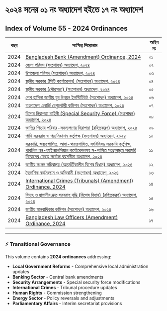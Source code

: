 # ২০২৪ সনের ০১ নং অধ্যাদেশ হইতে ১৭ নং অধ্যাদেশ
## Index of Volume 55 - **2024 Ordinances**

| বছর | সংক্ষিপ্ত শিরোনাম | আইন নং |
| --- | --- | --- |
| 2024 | [Bangladesh Bank (Amendment) Ordinance, 2024](/laws/volume-55/ordinance-details-1/) | ০১ |
| 2024 | [জেলা পরিষদ (সংশোধন) অধ্যাদেশ, ২০২৪](/laws/volume-55/ordinance-details-2/) | ০২ |
| 2024 | [উপজেলা পরিষদ (সংশোধন) অধ্যাদেশ, ২০২৪](/laws/volume-55/ordinance-details-3/) | ০৩ |
| 2024 | [স্থানীয় সরকার (সিটি কর্পোরেশন) (সংশোধন) অধ্যাদেশ, ২০২৪](/laws/volume-55/ordinance-details-4/) | ০৪ |
| 2024 | [স্থানীয় সরকার (পৌরসভা) (সংশোধন) অধ্যাদেশ, ২০২৪](/laws/volume-55/ordinance-details-5/) | ০৫ |
| 2024 | [শেখ হাসিনা জাতীয় যুব উন্নয়ন ইনস্টিটিউট (সংশোধন) অধ্যাদেশ, ২০২৪](/laws/volume-55/ordinance-details-6/) | ০৬ |
| 2024 | [বাংলাদেশ এনার্জি রেগুলেটরী কমিশন (সংশোধন) অধ্যাদেশ, ২০২৪](/laws/volume-55/ordinance-details-7/) | ০৭ |
| 2024 | [বিশেষ নিরাপত্তা বাহিনী (Special Security Force) (সংশোধন) অধ্যাদেশ, ২০২৪](/laws/volume-55/ordinance-details-8/) | ০৮ |
| 2024 | [জাতির পিতার পরিবার-সদস্যগণের নিরাপত্তা (রহিতকরণ) অধ্যাদেশ, ২০২৪](/laws/volume-55/ordinance-details-9/) | ০৯ |
| 2024 | [পানি সরবরাহ ও পয়ঃনিষ্কাশন কর্তৃপক্ষ (সংশোধন) অধ্যাদেশ, ২০২৪](/laws/volume-55/ordinance-details-10/) | ১০ |
| 2024 | [সরকারি, স্বায়ত্তশাসিত, আধা-স্বায়ত্তশাসিত, সংবিধিবদ্ধ সরকারি কর্তৃপক্ষ, পাবলিক নন-ফাইন্যানসিয়াল কর্পোরেশনসহ স্ব-শাসিত সংস্থাসমূহে সরাসরি নিয়োগের ক্ষেত্রে সর্বোচ্চ বয়সসীমা অধ্যাদেশ, ২০২৪](/laws/volume-55/ordinance-details-11/) | ১১ |
| 2024 | [জাতীয় সংসদ সচিবালয় (অন্তর্বর্তীকালীন বিশেষ বিধান) অধ্যাদেশ, ২০২৪](/laws/volume-55/ordinance-details-12/) | ১২ |
| 2024 | [বৈদেশিক কর্মসংস্থান ও অভিবাসী (সংশোধন) অধ্যাদেশ, ২০২৪](/laws/volume-55/ordinance-details-13/) | ১৩ |
| 2024 | [International Crimes (Tribunals) (Amendment) Ordinance, 2024](/laws/volume-55/ordinance-details-14/) | ১৪ |
| 2024 | [বিদ্যুৎ ও জ্বালানীর দ্রুত সরবরাহ বৃদ্ধি (বিশেষ বিধান) (রহিতকরণ) অধ্যাদেশ, ২০২৪](/laws/volume-55/ordinance-details-15/) | ১৫ |
| 2024 | [জাতীয় মানবাধিকার কমিশন (সংশোধন) অধ্যাদেশ, ২০২৪](/laws/volume-55/ordinance-details-16/) | ১৬ |
| 2024 | [Bangladesh Law Officers (Amendment) Ordinance, 2024](/laws/volume-55/ordinance-details-17/) | ১৭ |

---

### ⚡ **Transitional Governance**
This volume contains **2024 ordinances** addressing:
- **Local Government Reforms** - Comprehensive local administration updates
- **Banking Sector** - Central bank amendments
- **Security Arrangements** - Special security force modifications
- **International Crimes** - Tribunal procedure updates
- **Human Rights** - Commission strengthening
- **Energy Sector** - Policy reversals and adjustments
- **Parliamentary Affairs** - Interim secretariat provisions
